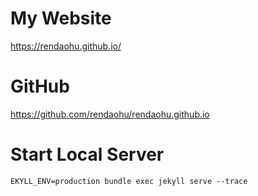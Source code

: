 # My Website
https://rendaohu.github.io/

# GitHub
https://github.com/rendaohu/rendaohu.github.io

# Start Local Server
```
EKYLL_ENV=production bundle exec jekyll serve --trace
```
